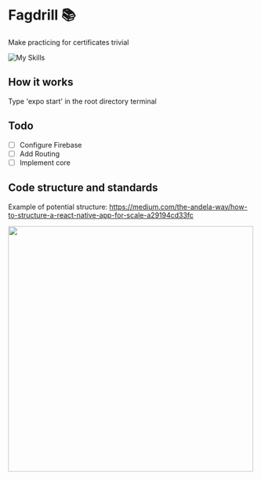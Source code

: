 # Fagdrill :books:
Make practicing for certificates trivial

![My Skills](https://skillicons.dev/icons?i=react,firebase)

## How it works
Type 'expo start' in the root directory terminal

## Todo
- [ ] Configure Firebase
- [ ] Add Routing
- [ ] Implement core

## Code structure and standards
Example of potential structure: https://medium.com/the-andela-way/how-to-structure-a-react-native-app-for-scale-a29194cd33fc

<img src="https://miro.medium.com/max/720/0*wWlpL49JC_WqRu6Z.webp" width="500" align="center"/>
